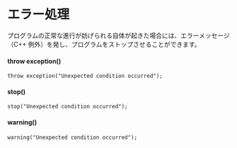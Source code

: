 # エラー処理

プログラムの正常な進行が妨げられる自体が起きた場合には、エラーメッセージ（C++ 例外）を発し、プログラムをストップさせることができます。



#### throw exception()

```
throw exception("Unexpected condition occurred");
```
#### stop()

```
stop("Unexpected condition occurred");
```

#### warning()

```
warning("Unexpected condition occurred");
```